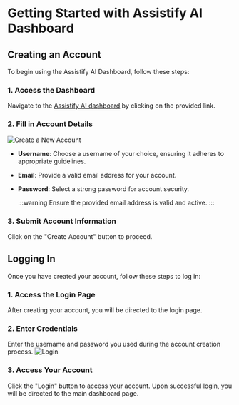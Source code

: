 # Getting Started with Assistify AI Dashboard

## Creating an Account

To begin using the Assistify AI Dashboard, follow these steps:

### 1. Access the Dashboard
Navigate to the [Assistify AI dashboard](https://assistifyai.org/) by clicking on the provided link.

### 2. Fill in Account Details
![Create a New Account](https://i.imgur.com/BKimwfp.png)

- **Username**: Choose a username of your choice, ensuring it adheres to appropriate guidelines.
- **Email**: Provide a valid email address for your account.
- **Password**: Select a strong password for account security.

   :::warning
   Ensure the provided email address is valid and active.
   :::

### 3. Submit Account Information
Click on the "Create Account" button to proceed.

## Logging In

Once you have created your account, follow these steps to log in:

### 1. Access the Login Page
After creating your account, you will be directed to the login page.

### 2. Enter Credentials
Enter the username and password you used during the account creation process.
![Login](https://i.imgur.com/yc27gJG.png)

### 3. Access Your Account
Click the "Login" button to access your account. Upon successful login, you will be directed to the main dashboard page.

